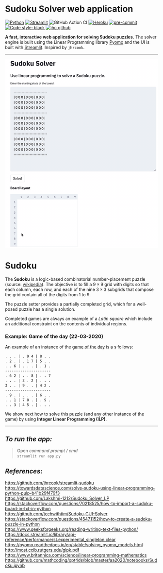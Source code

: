 # Sudoku Solver web application

[![Python](https://img.shields.io/badge/Python-3.9-3776AB.svg?style=flat&logo=python&logoColor=FFDB4D)](https://www.python.org)
[![Streamlit](https://img.shields.io/badge/Streamlit-app-FF4B4B.svg?style=flat)](https://www.streamlit.io)
![GitHub Action CI](https://github.com/jhrcook/streamlit-sudoku/workflows/CI/badge.svg)
[![Heroku](https://img.shields.io/badge/Heroku-undeployed-430098.svg?style=flat&logo=heroku)](https://www.heroku.com)
[![pre-commit](https://img.shields.io/badge/pre--commit-enabled-brightgreen?logo=pre-commit&logoColor=white)](https://github.com/pre-commit/pre-commit)
[![Code style: black](https://img.shields.io/badge/code%20style-black-000000.svg)](https://github.com/psf/black)
[![jhc github](https://img.shields.io/badge/GitHub-marwanmusa-181717.svg?style=flat&logo=github)](https://github.com/marwanmusa)

**A fast, interactive web application for solving Sudoku puzzles.**
The solver engine is built using the Linear Programming library [Pyomo](https://www.pyomo.org) and the UI is built with [Streamlit](https://www.streamlit.io). Inspired by `jhrcook`.

---

![demo](demo.gif)

# Sudoku
The **Sudoku** is a logic-based combinatorial number-placement puzzle (source: [wikipedia](https://en.wikipedia.org/wiki/Sudoku)). The objective is to fill a $9 \times 9$ grid with digits so that each column, each row, and each of the nine $3 \times 3$ subgrids that compose the grid contain all of the digits from 1 to 9. 

The puzzle setter provides a partially completed grid, which for a well-posed puzzle has a single solution.

Completed games are always an example of a *Latin square* which include an additional constraint on the contents of individual regions.

### Example: Game of the day (22-03-2020)
An example of an instance of the [game of the day](http://www.dailysudoku.com/sudoku/today.shtml) is a s follows:

```
. . . | . 9 4 | 8 . .
. 2 . | . 1 7 | 5 . .
. . 6 | . . . | . 1 .
---------------------
. 6 2 | . . 8 | . . 7
. . . | 3 . 2 | . . .
3 . . | 9 . . | 4 2 .
---------------------
. 9 . | . . . | 6 . .
. . 1 | 7 8 . | . 9 .
. . 3 | 4 5 . | . . .
```

We show next how to solve this puzzle (and any other instance of the game) by using **Integer Linear Programming (ILP)**.

---
## ***To run the app:***

>Open *command prompt / cmd* <br> `streamlit run app.py`

## ***References:***
https://github.com/jhrcook/streamlit-sudoku<br>
https://towardsdatascience.com/solve-sudoku-using-linear-programming-python-pulp-b41b29f479f3<br>
https://github.com/Lakshmi-1212/Sudoku_Solver_LP<br>
https://stackoverflow.com/questions/70218525/how-to-import-a-sudoku-board-in-txt-in-python<br>
https://github.com/techwithtim/Sudoku-GUI-Solver<br>
https://stackoverflow.com/questions/45471152/how-to-create-a-sudoku-puzzle-in-python<br>
https://www.geeksforgeeks.org/reading-writing-text-files-python/<br>
https://docs.streamlit.io/library/api-reference/performance/st.experimental_singleton.clear<br>
https://pyomo.readthedocs.io/en/stable/solving_pyomo_models.html<br>
http://most.ccib.rutgers.edu/glpk.pdf<br>
https://www.britannica.com/science/linear-programming-mathematics<br>
https://github.com/mathcoding/opt4ds/blob/master/aa2020/notebooks/Sudoku.ipynb
